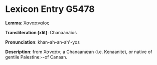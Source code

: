# Lexicon Entry G5478

**Lemma**: Χανααναῖος

**Transliteration (xlit)**: Chanaanaîos

**Pronunciation**: khan-ah-an-ah'-yos

**Description**:
from Χαναάν; a Chanaanæan (i.e. Kenaanite), or native of gentile Palestine:--of Canaan.
